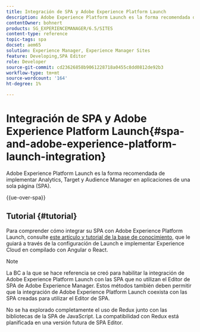 ```yaml
---
title: Integración de SPA y Adobe Experience Platform Launch
description: Adobe Experience Platform Launch es la forma recomendada de implementar Analytics, Target y Audience Manager en las SPA.
contentOwner: bohnert
products: SG_EXPERIENCEMANAGER/6.5/SITES
content-type: reference
topic-tags: spa
docset: aem65
solution: Experience Manager, Experience Manager Sites
feature: Developing,SPA Editor
role: Developer
source-git-commit: cd23626858b9061228718a0455c8dd0812de92b3
workflow-type: tm+mt
source-wordcount: '164'
ht-degree: 1%

---
```


# Integración de SPA y Adobe Experience Platform Launch{#spa-and-adobe-experience-platform-launch-integration}

Adobe Experience Platform Launch es la forma recomendada de implementar Analytics, Target y Audience Manager en aplicaciones de una sola página (SPA).

{{ue-over-spa}}

## Tutorial {#tutorial}

Para comprender cómo integrar su SPA con Adobe Experience Platform Launch, consulte [este artículo y tutorial de la base de conocimiento](https://experienceleague.adobe.com/docs/experience-manager-learn/sites/spa-editor/spa-editor-framework-feature-video-use.html?lang=es), que le guiará a través de la configuración de Launch e implementar Experience Cloud en compilado con Angular o React.

>[!NOTE]
>
>La BC a la que se hace referencia se creó para habilitar la integración de Adobe Experience Platform Launch con las SPA que no utilizan el Editor de SPA de Adobe Experience Manager. Estos métodos también deben permitir que la integración de Adobe Experience Platform Launch coexista con las SPA creadas para utilizar el Editor de SPA.
>
>No se ha explorado completamente el uso de Redux junto con las bibliotecas de la SPA de JavaScript. La compatibilidad con Redux está planificada en una versión futura de SPA Editor.
